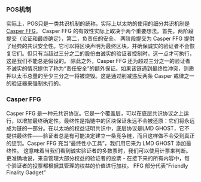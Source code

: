### POS机制
实际上，POS只是一类共识机制的统称，实际上以太坊的使用的细分共识机制是[Casper FFG](https://eth2book.info/capella/part2/consensus/casper_ffg/)。
Casper FFG 的有效性实际上取决于两个重要想法。首先，两阶段提交（论证和最终确定），第二，负责任的安全。
两阶段提交为 Casper FFG 提供了经典的共识安全性。它可以将区块声明为最终区块，并确保诚实的验证者不会恢复它们。但只有当超过三分之二的股份由诚实的验证者控制时，这一点才可执行，这是我们不能总是假设的。
除此之外，Casper FFG 还为超过三分之一的验证者不诚实的情况提供了称为“责任安全”的额外保证。如果该链遇到最终性冲突，则质押以太币总量的至少三分之一将被烧毁。这是通过削减违反两条 Casper 戒律之一的验证器来强制执行的。

### Casper FFG
Casper FFG 是一种元共识协议。它是一个覆盖层，可以在底层共识协议之上运行，以增加最终确定性。最终性是指链中的区块保证永远不会被还原：它们将永远成为链的一部分。在以太坊的权益证明共识中，底层协议是LMD GHOST，它不提供最终性——验证者总是有可能决定建立一条竞争链，而且这样做不会受到真正的惩罚。Casper FFG 充当“最终性小工具”，我们用它来为 LMD GHOST 添加最终性。
这意味着当我们看到诚实验证者的多数票时，我们可以使用计票来判断。更准确地说，来自管理大部分权益的验证者的投票 - 在接下来的所有内容中，每个验证者的投票都根据其管理的权益的价值进行加权。
FFG 部分代表“Friendly Finality Gadget”
